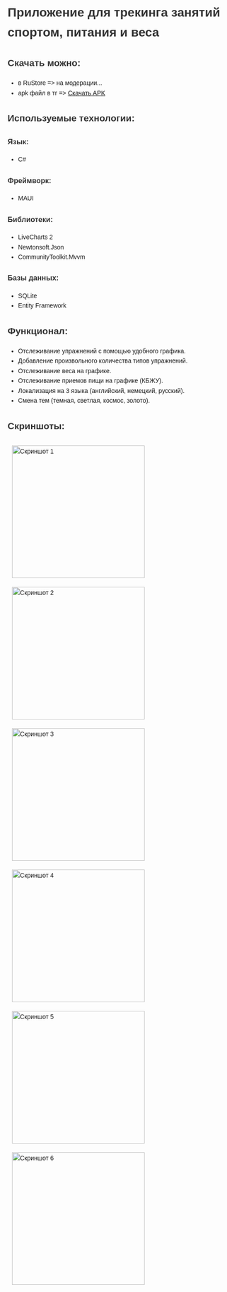 <!DOCTYPE html>
<html lang="ru">
<head>
    <meta charset="UTF-8">
    <meta name="viewport" content="width=device-width, initial-scale=1.0">
    <title>Приложение для трекинга занятий спортом, питания и веса</title>
    <style>
        body {
            font-family: Arial, sans-serif;
            line-height: 1.6;
            margin: 20px;
        }
        h1, h2, h3 {
            color: #333;
        }
        img {
            width: 300px;
            margin: 10px;
        }
    </style>
</head>
<body>

<h1>Приложение для трекинга занятий спортом, питания и веса</h1>

<h2>Скачать можно:</h2>
<ul>
    <li>в RuStore => на модерации...</li>
    <li>apk файл в тг => <a href="https://t.me/sergiuscainDev/68/86">Скачать APK</a></li>
</ul>

<h2>Используемые технологии:</h2>
<h3>Язык:</h3>
<ul>
    <li>C#</li>
</ul>
<h3>Фреймворк:</h3>
<ul>
    <li>MAUI</li>
</ul>
<h3>Библиотеки:</h3>
<ul>
    <li>LiveCharts 2</li>
    <li>Newtonsoft.Json</li>
    <li>CommunityToolkit.Mvvm</li>
</ul>
<h3>Базы данных:</h3>
<ul>
    <li>SQLite</li>
    <li>Entity Framework</li>
</ul>

<h2>Функционал:</h2>
<ul>
    <li>Отслеживание упражнений с помощью удобного графика.</li>
    <li>Добавление произвольного количества типов упражнений.</li>
    <li>Отслеживание веса на графике.</li>
    <li>Отслеживание приемов пищи на графике (КБЖУ).</li>
    <li>Локализация на 3 языка (английский, немецкий, русский).</li>
    <li>Смена тем (темная, светлая, космос, золото).</li>
</ul>

<h2>Скриншоты:</h2>
<img src="https://github.com/user-attachments/assets/fb79d462-840b-47b1-b978-086b5349e2df" alt="Скриншот 1"/>
<img src="https://github.com/user-attachments/assets/0bdf4c07-d3a3-4aed-810b-2c1b9e55d703" alt="Скриншот 2"/>
<img src="https://github.com/user-attachments/assets/c80bab70-3282-4364-b012-c7c017cca5b1" alt="Скриншот 3"/>
<img src="https://github.com/user-attachments/assets/93d7e650-2f59-48c1-b35f-d867d0681f94" alt="Скриншот 4"/>
<img src="https://github.com/user-attachments/assets/de077651-c60c-41bb-bf7a-57e10e66216a" alt="Скриншот 5"/>
<img src="https://github.com/user-attachments/assets/83b5b5b6-d3b8-4519-96d9-a56175d6b5f2" alt="Скриншот 6"/>

</body>
</html>
